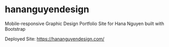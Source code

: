 # hananguyendesign
Mobile-responsive Graphic Design Portfolio Site for Hana Nguyen built with Bootstrap

Deployed Site: https://hananguyendesign.com/
